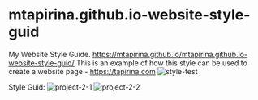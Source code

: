# mtapirina.github.io-website-style-guid
My Website Style Guide.
https://mtapirina.github.io/mtapirina.github.io-website-style-guid/
This is an example of how this style can be used to create a website page - https://tapirina.com
![style-test](https://user-images.githubusercontent.com/116927372/201451696-3b572eb2-cc5f-45cb-b6ce-603aef17d986.png)

Style Guid:
![project-2-1](https://user-images.githubusercontent.com/116927372/201428591-0c1defa5-8485-44be-8f06-28c57dfad718.png)
![project-2-2](https://user-images.githubusercontent.com/116927372/201428603-399d4313-103c-4483-88d4-e7e7d51a5649.png)
